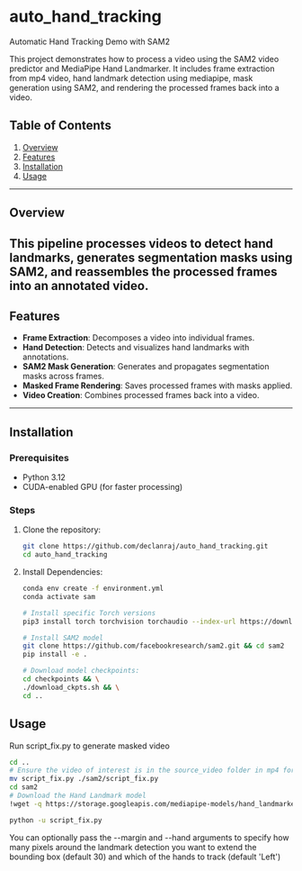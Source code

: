 # auto_hand_tracking
Automatic Hand Tracking Demo with SAM2

This project demonstrates how to process a video using the SAM2 video predictor and MediaPipe Hand Landmarker. It includes frame extraction from mp4 video, hand landmark detection using mediapipe, mask generation using SAM2, and rendering the processed frames back into a video.

## Table of Contents
1. [Overview](#overview)
2. [Features](#features)
3. [Installation](#installation)
4. [Usage](#usage)

---

## Overview

This pipeline processes videos to detect hand landmarks, generates segmentation masks using SAM2, and reassembles the processed frames into an annotated video.
---

## Features

- **Frame Extraction**: Decomposes a video into individual frames.
- **Hand Detection**: Detects and visualizes hand landmarks with annotations.
- **SAM2 Mask Generation**: Generates and propagates segmentation masks across frames.
- **Masked Frame Rendering**: Saves processed frames with masks applied.
- **Video Creation**: Combines processed frames back into a video.

---

## Installation

### Prerequisites
- Python 3.12
- CUDA-enabled GPU (for faster processing)

### Steps
1. Clone the repository:
   ```bash
   git clone https://github.com/declanraj/auto_hand_tracking.git
   cd auto_hand_tracking
2. Install Dependencies:
   ```bash
   conda env create -f environment.yml
   conda activate sam

   # Install specific Torch versions
   pip3 install torch torchvision torchaudio --index-url https://download.pytorch.org/whl/cu118

   # Install SAM2 model
   git clone https://github.com/facebookresearch/sam2.git && cd sam2
   pip install -e .

   # Download model checkpoints:
   cd checkpoints && \
   ./download_ckpts.sh && \
   cd ..
   ```
## Usage
Run script_fix.py to generate masked video
   ```bash
   cd ..
   # Ensure the video of interest is in the source_video folder in mp4 format
   mv script_fix.py ./sam2/script_fix.py
   cd sam2
   # Download the Hand Landmark model
   !wget -q https://storage.googleapis.com/mediapipe-models/hand_landmarker/hand_landmarker/float16/1/hand_landmarker.task

   python -u script_fix.py
   ```
   You can optionally pass the --margin and --hand arguments to specify how many pixels around the landmark detection you want to extend the bounding box (default 30) and which of the hands to track (default 'Left')